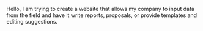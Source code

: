 Hello, I am trying to create a website that allows my company to input data from the field and have it write reports, proposals, or provide templates and editing suggestions.
